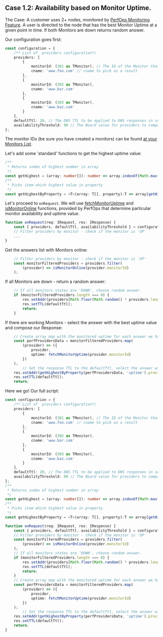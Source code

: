 ## Case 1.2: Availability based on Monitor Uptime. <a name="case1.2"></a>

The Case: A customer uses 2+ nodes, monitored by [PerfOps Monitoring Feature](https://panel.perfops.net/monitors). A user is directed to the node that has the best Monitor Uptime at a given point in time. If both Monitors are down returns random answer. 

Our configuration goes first:
```typescript
const configuration = {
    /** List of  providers configuration*/
    providers: [
        {
            monitorId: (301 as TMonitor), // The ID of the Monitor that is created by user to monitor hostname
            cname: 'www.foo.com' // cname to pick as a result
        },
        {
            monitorId: (302 as TMonitor),
            cname: 'www.bar.com'
        },
        {
            monitorId: (303 as TMonitor),
            cname: 'www.baz.com'
        }
    ],
    defaultTtl: 20, // The DNS TTL to be applied to DNS responses in seconds.
    availabilityThreshold: 90 // The Board value for providers to compare with
};
```
The monitor IDs (be sure you have created a monitors) can be found [at your Monitors List](https://panel.perfops.net/monitors).

Let's add some 'standard' functions to get the highest uptime value:
```typescript
/**
 * Returns index of highest number in array
 */
const getHighest = (array: number[]): number => array.indexOf(Math.max(...array));
/**
 * Picks item which highest value in property
 */
const getHighestByProperty = <T>(array: T[], property):T => array[getHighest(array.map(item => item[property]))];
```
Let's proceed to `onRequest`. We will use [fetchMonitorUptime](Custom-Answers-API#fetchmonitoruptime) and [isMonitorOnline](Custom-Answers-API#ismonitoronline) functions, provided by PerfOps that determine particular monitor availability and uptime value.
```typescript
function onRequest(req: IRequest, res: IResponse) {
    const { providers, defaultTtl, availabilityThreshold } = configuration;
    // Filter providers by monitor - check if the monitor is 'UP'
    ...
}
```
Get the answers list with Monitors online:
```typescript
    // Filter providers by monitor - check if the monitor is 'UP'
    const monitorFilteredProviders = providers.filter(
        (provider) => isMonitorOnline(provider.monitorId)
    );
```
If all Monitors are down - return a random answer:
```typescript
    // If all monitors states are 'DOWN', choose random answer.
    if (monitorFilteredProviders.length === 0) {
        res.setAddr(providers[Math.floor(Math.random() * providers.length)].cname);
        res.setTTL(defaultTtl);
        return;
    }
```
If there are working Monitors - select the answer with the best uptime value and compose our Response:
```typescript
    // Create array map with the monitored uptime for each answer we have in the results list
    const perfProvidersData = monitorFilteredProviders.map(
        (provider) => ({
            provider,
            uptime: fetchMonitorUptime(provider.monitorId)
        })
    );
        // Set the response TTL to the defaultTtl, select the answer with the best monitor uptime
    res.setAddr(getHighestByProperty(perfProvidersData, 'uptime').provider.cname);
    res.setTTL(defaultTtl);
    return;
```
Here we go! Our full script:
```typescript
const configuration = {
    /** List of  providers configuration*/
    providers: [
        {
            monitorId: (301 as TMonitor), // The ID of the Monitor that is created by user to monitor hostname
            cname: 'www.foo.com' // cname to pick as a result
        },
        {
            monitorId: (302 as TMonitor),
            cname: 'www.bar.com'
        },
        {
            monitorId: (303 as TMonitor),
            cname: 'www.baz.com'
        }
    ],
    defaultTtl: 20, // The DNS TTL to be applied to DNS responses in seconds.
    availabilityThreshold: 90 // The Board value for providers to compare with
};
/**
 * Returns index of highest number in array
 */
const getHighest = (array: number[]): number => array.indexOf(Math.max(...array));
/**
 * Picks item which highest value in property
 */
const getHighestByProperty = <T>(array: T[], property):T => array[getHighest(array.map(item => item[property]))];

function onRequest(req: IRequest, res: IResponse) {
    const { providers, defaultTtl, availabilityThreshold } = configuration;
    // Filter providers by monitor - check if the monitor is 'UP'
    const monitorFilteredProviders = providers.filter(
        (provider) => isMonitorOnline(provider.monitorId)
    );
    // If all monitors states are 'DOWN', choose random answer.
    if (monitorFilteredProviders.length === 0) {
        res.setAddr(providers[Math.floor(Math.random() * providers.length)].cname);
        res.setTTL(defaultTtl);
        return;
    }
    // Create array map with the monitored uptime for each answer we have in the results list
    const perfProvidersData = monitorFilteredProviders.map(
        (provider) => ({
            provider,
            uptime: fetchMonitorUptime(provider.monitorId)
        })
    );
        // Set the response TTL to the defaultTtl, select the answer with the best monitor uptime
    res.setAddr(getHighestByProperty(perfProvidersData, 'uptime').provider.cname);
    res.setTTL(defaultTtl);
    return;
}
```